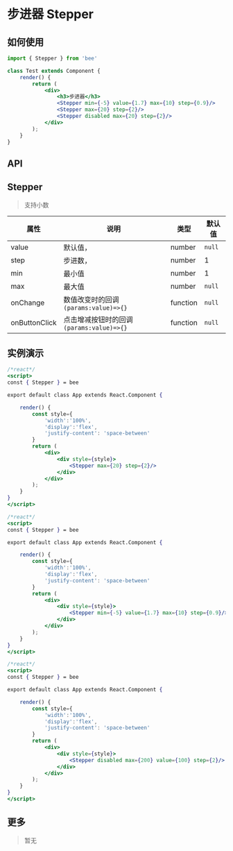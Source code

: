 # 步进器 Stepper

## 如何使用


```jsx
import { Stepper } from 'bee'

class Test extends Component {
    render() {
        return (
            <div>
                <h3>步进器</h3>
                <Stepper min={-5} value={1.7} max={10} step={0.9}/>
                <Stepper max={20} step={2}/>
                <Stepper disabled max={20} step={2}/>
            </div>
        );
    }
}

```

## API
## Stepper
> 支持小数

|   属性         |                       说明                       |  类型   |   默认值    |
| ---------------| ------------------------------------------------ | ------- | ----------- |
| value      | 默认值，                                               | number  | ``null`` |
| step       | 步进数，                                                 | number  | 1 |
| min        | 最小值                                                   | number  | 1 |
| max        | 最大值                                                   | number  | ``null`` |
| onChange   | 数值改变时的回调   ``(params:value)=>{}``                 | function  | ``null`` |
| onButtonClick | 点击增减按钮时的回调 ``(params:value)=>{}``            | function  | ``null`` |


## 实例演示
```jsx
/*react*/
<script>
const { Stepper } = bee

export default class App extends React.Component {

    render() {
        const style={
            'width':'100%',
            'display':'flex',
            'justify-content': 'space-between'
        }
        return (
            <div>
                <div style={style}>
                    <Stepper max={20} step={2}/>
                </div>
            </div>
        );
    }
}
</script>
```
```jsx
/*react*/
<script>
const { Stepper } = bee

export default class App extends React.Component {

    render() {
        const style={
            'width':'100%',
            'display':'flex',
            'justify-content': 'space-between'
        }
        return (
            <div>
                <div style={style}>
                    <Stepper min={-5} value={1.7} max={10} step={0.9}/>
                </div>
            </div>
        );
    }
}
</script>
```
```jsx
/*react*/
<script>
const { Stepper } = bee

export default class App extends React.Component {

    render() {
        const style={
            'width':'100%',
            'display':'flex',
            'justify-content': 'space-between'
        }
        return (
            <div>
                <div style={style}>
                    <Stepper disabled max={200} value={100} step={2}/>
                </div>
            </div>
        );
    }
}
</script>
```



## 更多
> 暂无